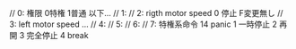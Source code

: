 // 0: 権限 0特権 1普通 以下...
// 1:
// 2: rigth motor speed 0 停止 F変更無し
// 3: left motor speed ...
// 4:
// 5:
// 6:
// 7: 特権系命令 14 panic 1 一時停止 2 再開 3 完全停止 4 break